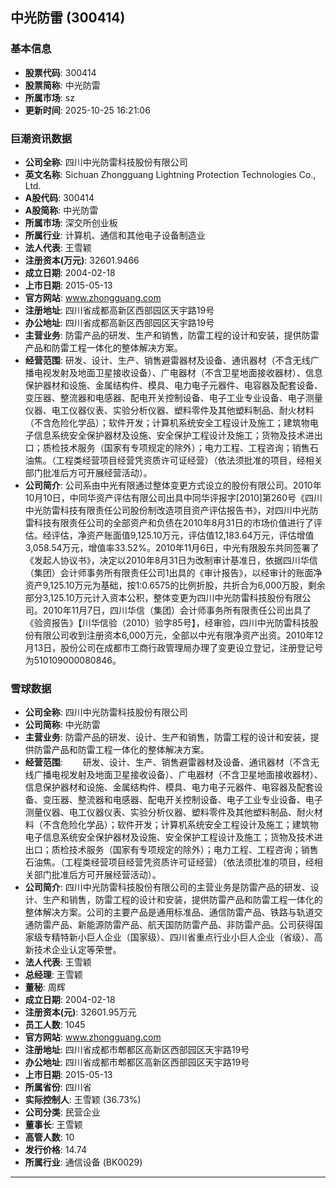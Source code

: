 ## 中光防雷 (300414)

### 基本信息

- **股票代码**: 300414
- **股票简称**: 中光防雷
- **所属市场**: sz
- **更新时间**: 2025-10-25 16:21:06

### 巨潮资讯数据

- **公司全称**: 四川中光防雷科技股份有限公司
- **英文名称**: Sichuan Zhongguang Lightning Protection Technologies Co., Ltd.
- **A股代码**: 300414
- **A股简称**: 中光防雷
- **所属市场**: 深交所创业板
- **所属行业**: 计算机、通信和其他电子设备制造业
- **法人代表**: 王雪颖
- **注册资本(万元)**: 32601.9466
- **成立日期**: 2004-02-18
- **上市日期**: 2015-05-13
- **官方网站**: www.zhongguang.com
- **注册地址**: 四川省成都高新区西部园区天宇路19号
- **办公地址**: 四川省成都高新区西部园区天宇路19号
- **主营业务**: 防雷产品的研发、生产和销售，防雷工程的设计和安装，提供防雷产品和防雷工程一体化的整体解决方案。
- **经营范围**: 研发、设计、生产、销售避雷器材及设备、通讯器材（不含无线广播电视发射及地面卫星接收设备）、广电器材（不含卫星地面接收器材）、信息保护器材和设施、金属结构件、模具、电力电子元器件、电容器及配套设备、变压器、整流器和电感器、配电开关控制设备、电子工业专业设备、电子测量仪器、电工仪器仪表、实验分析仪器、塑料零件及其他塑料制品、耐火材料（不含危险化学品）；软件开发；计算机系统安全工程设计及施工；建筑物电子信息系统安全保护器材及设施、安全保护工程设计及施工；货物及技术进出口；质检技术服务（国家有专项规定的除外）；电力工程、工程咨询；销售石油焦。（工程类经营项目经营凭资质许可证经营）（依法须批准的项目，经相关部门批准后方可开展经营活动）。
- **公司简介**: 公司系由中光有限通过整体变更方式设立的股份有限公司。2010年10月10日，中同华资产评估有限公司出具中同华评报字[2010]第260号《四川中光防雷科技有限责任公司股份制改造项目资产评估报告书》，对四川中光防雷科技有限责任公司的全部资产和负债在2010年8月31日的市场价值进行了评估。经评估，净资产账面值9,125.10万元，评估值12,183.64万元，评估增值3,058.54万元，增值率33.52%。2010年11月6日，中光有限股东共同签署了《发起人协议书》，决定以2010年8月31日为改制审计基准日，依据四川华信（集团）会计师事务所有限责任公司1出具的《审计报告》，以经审计的账面净资产9,125.10万元为基础，按1:0.6575的比例折股，共折合为6,000万股，剩余部分3,125.10万元计入资本公积，整体变更为四川中光防雷科技股份有限公司。2010年11月7日，四川华信（集团）会计师事务所有限责任公司出具了《验资报告》【川华信验（2010）验字85号】，经审验，四川中光防雷科技股份有限公司收到注册资本6,000万元，全部以中光有限净资产出资。2010年12月13日，股份公司在成都市工商行政管理局办理了变更设立登记，注册登记号为510109000080846。

### 雪球数据

- **公司全称**: 四川中光防雷科技股份有限公司
- **公司简称**: 中光防雷
- **主营业务**: 防雷产品的研发、设计、生产和销售，防雷工程的设计和安装，提供防雷产品和防雷工程一体化的整体解决方案。
- **经营范围**: 　　研发、设计、生产、销售避雷器材及设备、通讯器材（不含无线广播电视发射及地面卫星接收设备）、广电器材（不含卫星地面接收器材）、信息保护器材和设施、金属结构件、模具、电力电子元器件、电容器及配套设备、变压器、整流器和电感器、配电开关控制设备、电子工业专业设备、电子测量仪器、电工仪器仪表、实验分析仪器、塑料零件及其他塑料制品、耐火材料（不含危险化学品）；软件开发；计算机系统安全工程设计及施工；建筑物电子信息系统安全保护器材及设施、安全保护工程设计及施工；货物及技术进出口；质检技术服务（国家有专项规定的除外）；电力工程、工程咨询；销售石油焦。（工程类经营项目经营凭资质许可证经营）（依法须批准的项目，经相关部门批准后方可开展经营活动）。
- **公司简介**: 四川中光防雷科技股份有限公司的主营业务是防雷产品的研发、设计、生产和销售，防雷工程的设计和安装，提供防雷产品和防雷工程一体化的整体解决方案。公司的主要产品是通用标准品、通信防雷产品、铁路与轨道交通防雷产品、新能源防雷产品、航天国防防雷产品、非防雷产品。公司获得国家级专精特新小巨人企业（国家级）、四川省重点行业小巨人企业（省级）、高新技术企业认定等荣誉。
- **法人代表**: 王雪颖
- **总经理**: 王雪颖
- **董秘**: 周辉
- **成立日期**: 2004-02-18
- **注册资本(元)**: 32601.95万元
- **员工人数**: 1045
- **官方网站**: www.zhongguang.com
- **注册地址**: 四川省成都市郫都区高新区西部园区天宇路19号
- **办公地址**: 四川省成都市郫都区高新区西部园区天宇路19号
- **上市日期**: 2015-05-13
- **所属省份**: 四川省
- **实际控制人**: 王雪颖 (36.73%)
- **公司分类**: 民营企业
- **董事长**: 王雪颖
- **高管人数**: 10
- **发行价格**: 14.74
- **所属行业**: 通信设备 (BK0029)

---